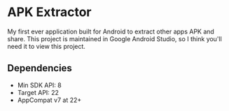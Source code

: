 # APK Extractor
My first ever application built for Android to extract other apps APK and share.
This project is maintained in Google Android Studio, so I think you'll need it to view this project.

## Dependencies
* Min SDK API: 8
* Target API: 22
* AppCompat v7 at 22+